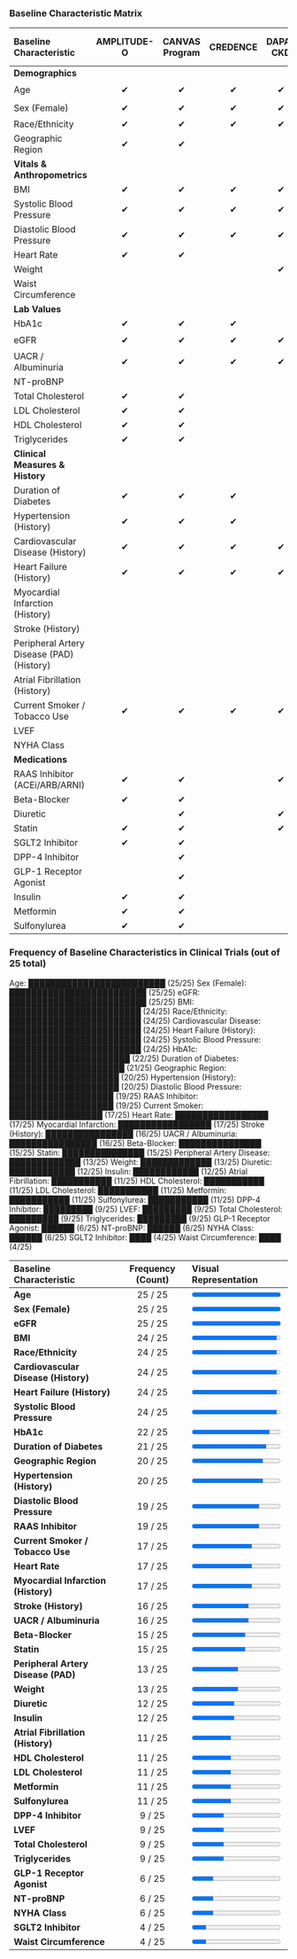 ### **Baseline Characteristic Matrix**

| Baseline Characteristic | AMPLITUDE-O | CANVAS Program | CREDENCE | DAPA-CKD | DAPA-HF | DECLARE-TIMI 58 | DELIVER | ELIXA | EMPEROR-Preserved | EMPEROR-Reduced | EMPA-KIDNEY | EMPA-REG OUTCOME | EXSCEL | FLOW | HARMONY | LEADER | PIONEER 6 | REWIND | SCORED | SELECT | SOLOIST-WHF | SOUL | SURPASS-CVOT | SUSTAIN-6 | VERTIS CV | Total | In All Studies? |
| :--- | :---: | :---: | :---: | :---: | :---: | :---: | :---: | :---: | :---: | :---: | :---: | :---: | :---: | :---: | :---: | :---: | :---: | :---: | :---: | :---: | :---: | :---: | :---: | :---: | :---: | :---: | :---: |
| **Demographics** | | | | | | | | | | | | | | | | | | | | | | | | | | | |
| Age | ✔ | ✔ | ✔ | ✔ | ✔ | ✔ | ✔ | ✔ | ✔ | ✔ | ✔ | ✔ | ✔ | ✔ | ✔ | ✔ | ✔ | ✔ | ✔ | ✔ | ✔ | ✔ | ✔ | ✔ | ✔ | **25** | ⭐ |
| Sex (Female) | ✔ | ✔ | ✔ | ✔ | ✔ | ✔ | ✔ | ✔ | ✔ | ✔ | ✔ | ✔ | ✔ | ✔ | ✔ | ✔ | ✔ | ✔ | ✔ | ✔ | ✔ | ✔ | ✔ | ✔ | ✔ | **25** | ⭐ |
| Race/Ethnicity | ✔ | ✔ | ✔ | ✔ | ✔ | ✔ | ✔ | ✔ | ✔ | ✔ | ✔ | ✔ | ✔ | ✔ | ✔ | ✔ | ✔ | ✔ | ✔ | ✔ | ✔ | ✔ | | ✔ | ✔ | **24** | |
| Geographic Region | ✔ | ✔ | | | ✔ | ✔ | ✔ | ✔ | ✔ | ✔ | | | ✔ | ✔ | ✔ | ✔ | | ✔ | ✔ | | ✔ | | ✔ | | ✔ | **20** | |
| **Vitals & Anthropometrics** | | | | | | | | | | | | | | | | | | | | | | | | | | | |
| BMI | ✔ | ✔ | ✔ | ✔ | ✔ | ✔ | ✔ | ✔ | ✔ | ✔ | ✔ | ✔ | ✔ | ✔ | ✔ | ✔ | ✔ | ✔ | ✔ | ✔ | ✔ | ✔ | ✔ | | ✔ | **24** | |
| Systolic Blood Pressure | ✔ | ✔ | ✔ | ✔ | ✔ | ✔ | ✔ | ✔ | ✔ | ✔ | | ✔ | ✔ | ✔ | ✔ | ✔ | ✔ | ✔ | ✔ | ✔ | ✔ | ✔ | ✔ | ✔ | ✔ | **24** | |
| Diastolic Blood Pressure | ✔ | ✔ | ✔ | ✔ | | ✔ | | ✔ | | | | ✔ | | ✔ | ✔ | ✔ | ✔ | ✔ | | ✔ | ✔ | ✔ | ✔ | ✔ | ✔ | **19** | |
| Heart Rate | ✔ | ✔ | | | ✔ | | ✔ | ✔ | ✔ | ✔ | | ✔ | | | ✔ | ✔ | | ✔ | ✔ | | ✔ | | ✔ | | ✔ | **17** | |
| Weight | | | | ✔ | | | | ✔ | | | | ✔ | | ✔ | | ✔ | ✔ | | | ✔ | | ✔ | ✔ | ✔ | ✔ | **13** | |
| Waist Circumference | | | | | | | | | | | | ✔ | | | | ✔ | | | | ✔ | | | | | | **4** | |
| **Lab Values** | | | | | | | | | | | | | | | | | | | | | | | | | | | |
| HbA1c | ✔ | ✔ | ✔ | | | ✔ | | ✔ | | ✔ | ✔ | ✔ | ✔ | ✔ | ✔ | ✔ | ✔ | ✔ | ✔ | ✔ | ✔ | | ✔ | ✔ | ✔ | **22** | |
| eGFR | ✔ | ✔ | ✔ | ✔ | ✔ | ✔ | ✔ | ✔ | ✔ | ✔ | ✔ | ✔ | ✔ | ✔ | ✔ | ✔ | ✔ | ✔ | ✔ | ✔ | ✔ | ✔ | ✔ | ✔ | ✔ | **25** | ⭐ |
| UACR / Albuminuria | ✔ | ✔ | ✔ | ✔ | | | | ✔ | | | ✔ | ✔ | ✔ | ✔ | | ✔ | | | ✔ | | ✔ | | | | ✔ | **16** | |
| NT-proBNP | | | | | ✔ | | ✔ | | ✔ | ✔ | | | | | | | | | | | ✔ | | | | | **6** | |
| Total Cholesterol | ✔ | ✔ | | | | | | | | | | ✔ | | | ✔ | ✔ | | | | | | | ✔ | | ✔ | **9** | |
| LDL Cholesterol | ✔ | ✔ | | | | | | ✔ | | | | ✔ | | | ✔ | ✔ | ✔ | | | | | | ✔ | ✔ | ✔ | **11** | |
| HDL Cholesterol | ✔ | ✔ | | | | | | ✔ | | | | ✔ | | | ✔ | ✔ | ✔ | | | | | | ✔ | ✔ | ✔ | **11** | |
| Triglycerides | ✔ | ✔ | | | | | | | | | | ✔ | | | ✔ | ✔ | | | | | | | ✔ | | ✔ | **9** | |
| **Clinical Measures & History** | | | | | | | | | | | | | | | | | | | | | | | | | | | |
| Duration of Diabetes | ✔ | ✔ | ✔ | | | ✔ | ✔ | ✔ | | | | ✔ | ✔ | ✔ | ✔ | ✔ | ✔ | ✔ | | | ✔ | ✔ | ✔ | ✔ | ✔ | **21** | |
| Hypertension (History) | ✔ | ✔ | ✔ | | | ✔ | ✔ | ✔ | | ✔ | | ✔ | ✔ | | ✔ | ✔ | | ✔ | | ✔ | | ✔ | ✔ | ✔ | ✔ | **20** | |
| Cardiovascular Disease (History) | ✔ | ✔ | ✔ | ✔ | ✔ | ✔ | | ✔ | | | ✔ | ✔ | ✔ | ✔ | ✔ | ✔ | ✔ | ✔ | ✔ | ✔ | ✔ | ✔ | ✔ | ✔ | ✔ | **24** | |
| Heart Failure (History) | ✔ | ✔ | ✔ | ✔ | ✔ | ✔ | ✔ | ✔ | ✔ | ✔ | ✔ | ✔ | ✔ | ✔ | ✔ | ✔ | | ✔ | ✔ | ✔ | ✔ | ✔ | | ✔ | ✔ | **24** | |
| Myocardial Infarction (History) | | | | | | ✔ | | ✔ | | | | ✔ | ✔ | ✔ | ✔ | ✔ | ✔ | ✔ | ✔ | ✔ | | ✔ | ✔ | ✔ | ✔ | **17** | |
| Stroke (History) | | | | | | ✔ | | ✔ | | | | ✔ | ✔ | ✔ | ✔ | ✔ | | ✔ | ✔ | ✔ | | ✔ | ✔ | ✔ | ✔ | **16** | |
| Peripheral Artery Disease (PAD) (History) | | | | | | ✔ | | ✔ | | | | ✔ | ✔ | ✔ | ✔ | ✔ | | ✔ | | ✔ | | ✔ | ✔ | | ✔ | **13** | |
| Atrial Fibrillation (History) | | | | | ✔ | | ✔ | ✔ | | ✔ | | | ✔ | | ✔ | ✔ | | | | ✔ | | ✔ | | | | **11** | |
| Current Smoker / Tobacco Use | ✔ | ✔ | ✔ | ✔ | ✔ | | | ✔ | | | | ✔ | ✔ | ✔ | ✔ | | ✔ | ✔ | | | | ✔ | ✔ | | ✔ | **17** | |
| LVEF | | | | | ✔ | | ✔ | | ✔ | ✔ | ✔ | | | | | | | | ✔ | | ✔ | ✔ | | | | **9** | |
| NYHA Class | | | | | ✔ | | ✔ | | ✔ | ✔ | | | | | | | | | | | | ✔ | | | | **6** | |
| **Medications** | | | | | | | | | | | | | | | | | | | | | | | | | | | |
| RAAS Inhibitor (ACEi/ARB/ARNI) | ✔ | ✔ | | ✔ | ✔ | ✔ | ✔ | | ✔ | ✔ | | | ✔ | | ✔ | ✔ | | ✔ | ✔ | | ✔ | ✔ | | ✔ | ✔ | **19** | |
| Beta-Blocker | ✔ | ✔ | | | ✔ | ✔ | | | | ✔ | | | ✔ | | ✔ | ✔ | | ✔ | | | ✔ | ✔ | | ✔ | ✔ | **15** | |
| Diuretic | | ✔ | | ✔ | ✔ | ✔ | | | | ✔ | | | ✔ | | ✔ | | | ✔ | ✔ | | ✔ | ✔ | | | | **12** | |
| Statin | ✔ | ✔ | | ✔ | ✔ | ✔ | | | | ✔ | | | ✔ | | ✔ | ✔ | | ✔ | | | ✔ | ✔ | ✔ | | ✔ | **15** | |
| SGLT2 Inhibitor | ✔ | ✔ | | | | | | | | | | | | | | | | | | | | | ✔ | | | **4** | |
| DPP-4 Inhibitor | | ✔ | | | ✔ | ✔ | | | | | | | ✔ | | ✔ | | | ✔ | ✔ | | | ✔ | | | | **9** | |
| GLP-1 Receptor Agonist | | ✔ | | | ✔ | ✔ | | | | | | | | | ✔ | | | | | | | ✔ | | | | **6** | |
| Insulin | ✔ | ✔ | | | ✔ | ✔ | | | | ✔ | | | ✔ | | ✔ | | | ✔ | ✔ | | | ✔ | | ✔ | | **12** | |
| Metformin | ✔ | ✔ | | | ✔ | ✔ | | | | | | | ✔ | | ✔ | | | ✔ | ✔ | | | ✔ | ✔ | | | **11** | |
| Sulfonylurea | ✔ | ✔ | | | ✔ | ✔ | | | | | | | ✔ | | ✔ | | | ✔ | ✔ | | | ✔ | | ✔ | | **11** | |


### **Frequency of Baseline Characteristics in Clinical Trials (out of 25 total)**
Age:                       █████████████████████████ (25/25)
Sex (Female):              █████████████████████████ (25/25)
eGFR:                      █████████████████████████ (25/25)
BMI:                       ████████████████████████ (24/25)
Race/Ethnicity:            ████████████████████████ (24/25)
Cardiovascular Disease:    ████████████████████████ (24/25)
Heart Failure (History):   ████████████████████████ (24/25)
Systolic Blood Pressure:   ████████████████████████ (24/25)
HbA1c:                     ██████████████████████ (22/25)
Duration of Diabetes:      █████████████████████ (21/25)
Geographic Region:         ████████████████████ (20/25)
Hypertension (History):    ████████████████████ (20/25)
Diastolic Blood Pressure:  ███████████████████ (19/25)
RAAS Inhibitor:            ███████████████████ (19/25)
Current Smoker:            █████████████████ (17/25)
Heart Rate:                █████████████████ (17/25)
Myocardial Infarction:     █████████████████ (17/25)
Stroke (History):          ████████████████ (16/25)
UACR / Albuminuria:        ████████████████ (16/25)
Beta-Blocker:              ███████████████ (15/25)
Statin:                    ███████████████ (15/25)
Peripheral Artery Disease: █████████████ (13/25)
Weight:                    █████████████ (13/25)
Diuretic:                  ████████████ (12/25)
Insulin:                   ████████████ (12/25)
Atrial Fibrillation:       ███████████ (11/25)
HDL Cholesterol:           ███████████ (11/25)
LDL Cholesterol:           ███████████ (11/25)
Metformin:                 ███████████ (11/25)
Sulfonylurea:              ███████████ (11/25)
DPP-4 Inhibitor:           █████████ (9/25)
LVEF:                      █████████ (9/25)
Total Cholesterol:         █████████ (9/25)
Triglycerides:             █████████ (9/25)
GLP-1 Receptor Agonist:    ██████ (6/25)
NT-proBNP:                 ██████ (6/25)
NYHA Class:                ██████ (6/25)
SGLT2 Inhibitor:           ████ (4/25)
Waist Circumference:       ████ (4/25)

| Baseline Characteristic | Frequency (Count) | Visual Representation |
| :--- | :---: | :--- |
| **Age** | 25 / 25 | <progress value="25" max="25"></progress> |
| **Sex (Female)** | 25 / 25 | <progress value="25" max="25"></progress> |
| **eGFR** | 25 / 25 | <progress value="25" max="25"></progress> |
| **BMI** | 24 / 25 | <progress value="24" max="25"></progress> |
| **Race/Ethnicity** | 24 / 25 | <progress value="24" max="25"></progress> |
| **Cardiovascular Disease (History)** | 24 / 25 | <progress value="24" max="25"></progress> |
| **Heart Failure (History)** | 24 / 25 | <progress value="24" max="25"></progress> |
| **Systolic Blood Pressure** | 24 / 25 | <progress value="24" max="25"></progress> |
| **HbA1c** | 22 / 25 | <progress value="22" max="25"></progress> |
| **Duration of Diabetes** | 21 / 25 | <progress value="21" max="25"></progress> |
| **Geographic Region** | 20 / 25 | <progress value="20" max="25"></progress> |
| **Hypertension (History)** | 20 / 25 | <progress value="20" max="25"></progress> |
| **Diastolic Blood Pressure** | 19 / 25 | <progress value="19" max="25"></progress> |
| **RAAS Inhibitor** | 19 / 25 | <progress value="19" max="25"></progress> |
| **Current Smoker / Tobacco Use** | 17 / 25 | <progress value="17" max="25"></progress> |
| **Heart Rate** | 17 / 25 | <progress value="17" max="25"></progress> |
| **Myocardial Infarction (History)** | 17 / 25 | <progress value="17" max="25"></progress> |
| **Stroke (History)** | 16 / 25 | <progress value="16" max="25"></progress> |
| **UACR / Albuminuria** | 16 / 25 | <progress value="16" max="25"></progress> |
| **Beta-Blocker** | 15 / 25 | <progress value="15" max="25"></progress> |
| **Statin** | 15 / 25 | <progress value="15" max="25"></progress> |
| **Peripheral Artery Disease (PAD)** | 13 / 25 | <progress value="13" max="25"></progress> |
| **Weight** | 13 / 25 | <progress value="13" max="25"></progress> |
| **Diuretic** | 12 / 25 | <progress value="12" max="25"></progress> |
| **Insulin** | 12 / 25 | <progress value="12" max="25"></progress> |
| **Atrial Fibrillation (History)** | 11 / 25 | <progress value="11" max="25"></progress> |
| **HDL Cholesterol** | 11 / 25 | <progress value="11" max="25"></progress> |
| **LDL Cholesterol** | 11 / 25 | <progress value="11" max="25"></progress> |
| **Metformin** | 11 / 25 | <progress value="11" max="25"></progress> |
| **Sulfonylurea** | 11 / 25 | <progress value="11" max="25"></progress> |
| **DPP-4 Inhibitor** | 9 / 25 | <progress value="9" max="25"></progress> |
| **LVEF** | 9 / 25 | <progress value="9" max="25"></progress> |
| **Total Cholesterol** | 9 / 25 | <progress value="9" max="25"></progress> |
| **Triglycerides** | 9 / 25 | <progress value="9" max="25"></progress> |
| **GLP-1 Receptor Agonist** | 6 / 25 | <progress value="6" max="25"></progress> |
| **NT-proBNP** | 6 / 25 | <progress value="6" max="25"></progress> |
| **NYHA Class** | 6 / 25 | <progress value="6" max="25"></progress> |
| **SGLT2 Inhibitor** | 4 / 25 | <progress value="4" max="25"></progress> |
| **Waist Circumference** | 4 / 25 | <progress value="4" max="25"></progress> |


